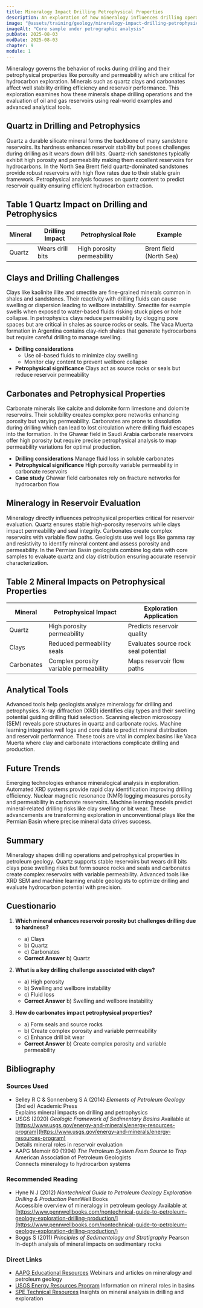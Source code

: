 ```yaml
---
title: Mineralogy Impact Drilling Petrophysical Properties
description: An exploration of how mineralogy influences drilling operations and petrophysical properties in petroleum geology focusing on reservoir quality well stability and hydrocarbon evaluation
image: "@assets/training/geology/mineralogy-impact-drilling-petrophysical-properties/cover.jpg"
imageAlt: "Core sample under petrographic analysis"
pubDate: 2025-08-03
modDate: 2025-08-03
chapter: 9
module: 1
---
```


Mineralogy governs the behavior of rocks during drilling and their petrophysical properties like porosity and permeability which are critical for hydrocarbon exploration. Minerals such as quartz clays and carbonates affect well stability drilling efficiency and reservoir performance. This exploration examines how these minerals shape drilling operations and the evaluation of oil and gas reservoirs using real-world examples and advanced analytical tools.

## Quartz in Drilling and Petrophysics

Quartz a durable silicate mineral forms the backbone of many sandstone reservoirs. Its hardness enhances reservoir stability but poses challenges during drilling as it wears down drill bits. Quartz-rich sandstones typically exhibit high porosity and permeability making them excellent reservoirs for hydrocarbons. In the North Sea Brent field quartz-dominated sandstones provide robust reservoirs with high flow rates due to their stable grain framework. Petrophysical analysis focuses on quartz content to predict reservoir quality ensuring efficient hydrocarbon extraction.

## Table 1 Quartz Impact on Drilling and Petrophysics

| **Mineral** | **Drilling Impact**       | **Petrophysical Role**     | **Example**           |
|-------------|--------------------------|---------------------------|----------------------|
| Quartz      | Wears drill bits         | High porosity permeability | Brent field (North Sea) |

## Clays and Drilling Challenges

Clays like kaolinite illite and smectite are fine-grained minerals common in shales and sandstones. Their reactivity with drilling fluids can cause swelling or dispersion leading to wellbore instability. Smectite for example swells when exposed to water-based fluids risking stuck pipes or hole collapse. In petrophysics clays reduce permeability by clogging pore spaces but are critical in shales as source rocks or seals. The Vaca Muerta formation in Argentina contains clay-rich shales that generate hydrocarbons but require careful drilling to manage swelling.

- **Drilling considerations**
  - Use oil-based fluids to minimize clay swelling
  - Monitor clay content to prevent wellbore collapse
- **Petrophysical significance** Clays act as source rocks or seals but reduce reservoir permeability

## Carbonates and Petrophysical Properties

Carbonate minerals like calcite and dolomite form limestone and dolomite reservoirs. Their solubility creates complex pore networks enhancing porosity but varying permeability. Carbonates are prone to dissolution during drilling which can lead to lost circulation where drilling fluid escapes into the formation. In the Ghawar field in Saudi Arabia carbonate reservoirs offer high porosity but require precise petrophysical analysis to map permeability variations for optimal production.

- **Drilling considerations** Manage fluid loss in soluble carbonates
- **Petrophysical significance** High porosity variable permeability in carbonate reservoirs
- **Case study** Ghawar field carbonates rely on fracture networks for hydrocarbon flow

## Mineralogy in Reservoir Evaluation

Mineralogy directly influences petrophysical properties critical for reservoir evaluation. Quartz ensures stable high-porosity reservoirs while clays impact permeability and seal integrity. Carbonates create complex reservoirs with variable flow paths. Geologists use well logs like gamma ray and resistivity to identify mineral content and assess porosity and permeability. In the Permian Basin geologists combine log data with core samples to evaluate quartz and clay distribution ensuring accurate reservoir characterization.

## Table 2 Mineral Impacts on Petrophysical Properties

| **Mineral** | **Petrophysical Impact**         | **Exploration Application**        |
|-------------|--------------------------------|---------------------------|
| Quartz      | High porosity permeability     | Predicts reservoir quality |
| Clays       | Reduced permeability seals     | Evaluates source rock seal potential |
| Carbonates  | Complex porosity variable permeability | Maps reservoir flow paths |

## Analytical Tools

Advanced tools help geologists analyze mineralogy for drilling and petrophysics. X-ray diffraction (XRD) identifies clay types and their swelling potential guiding drilling fluid selection. Scanning electron microscopy (SEM) reveals pore structures in quartz and carbonate rocks. Machine learning integrates well logs and core data to predict mineral distribution and reservoir performance. These tools are vital in complex basins like Vaca Muerta where clay and carbonate interactions complicate drilling and production.

## Future Trends

Emerging technologies enhance mineralogical analysis in exploration. Automated XRD systems provide rapid clay identification improving drilling efficiency. Nuclear magnetic resonance (NMR) logging measures porosity and permeability in carbonate reservoirs. Machine learning models predict mineral-related drilling risks like clay swelling or bit wear. These advancements are transforming exploration in unconventional plays like the Permian Basin where precise mineral data drives success.

## Summary

Mineralogy shapes drilling operations and petrophysical properties in petroleum geology. Quartz supports stable reservoirs but wears drill bits clays pose swelling risks but form source rocks and seals and carbonates create complex reservoirs with variable permeability. Advanced tools like XRD SEM and machine learning enable geologists to optimize drilling and evaluate hydrocarbon potential with precision.

## Cuestionario

1. **Which mineral enhances reservoir porosity but challenges drilling due to hardness?**
   - a) Clays
   - b) Quartz
   - c) Carbonates
   - **Correct Answer** b) Quartz

2. **What is a key drilling challenge associated with clays?**
   - a) High porosity
   - b) Swelling and wellbore instability
   - c) Fluid loss
   - **Correct Answer** b) Swelling and wellbore instability

3. **How do carbonates impact petrophysical properties?**
   - a) Form seals and source rocks
   - b) Create complex porosity and variable permeability
   - c) Enhance drill bit wear
   - **Correct Answer** b) Create complex porosity and variable permeability

## Bibliography

### Sources Used

- Selley R C & Sonnenberg S A (2014) *Elements of Petroleum Geology* (3rd ed) Academic Press  
  Explains mineral impacts on drilling and petrophysics
- USGS (2020) *Geologic Framework of Sedimentary Basins* Available at [https://www.usgs.gov/energy-and-minerals/energy-resources-program](https://www.usgs.gov/energy-and-minerals/energy-resources-program)  
  Details mineral roles in reservoir evaluation
- AAPG Memoir 60 (1994) *The Petroleum System From Source to Trap* American Association of Petroleum Geologists  
  Connects mineralogy to hydrocarbon systems

### Recommended Reading

- Hyne N J (2012) *Nontechnical Guide to Petroleum Geology Exploration Drilling & Production* PennWell Books  
  Accessible overview of mineralogy in petroleum geology Available at [https://www.pennwellbooks.com/nontechnical-guide-to-petroleum-geology-exploration-drilling-production/](https://www.pennwellbooks.com/nontechnical-guide-to-petroleum-geology-exploration-drilling-production/)
- Boggs S (2011) *Principles of Sedimentology and Stratigraphy* Pearson  
  In-depth analysis of mineral impacts on sedimentary rocks

### Direct Links

- [AAPG Educational Resources](https://www.aapg.org/learn) Webinars and articles on mineralogy and petroleum geology
- [USGS Energy Resources Program](https://www.usgs.gov/energy-and-minerals/energy-resources-program) Information on mineral roles in basins
- [SPE Technical Resources](https://www.spe.org/en/) Insights on mineral analysis in drilling and exploration

